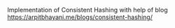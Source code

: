 Implementation of Consistent Hashing with help of blog https://arpitbhayani.me/blogs/consistent-hashing/
